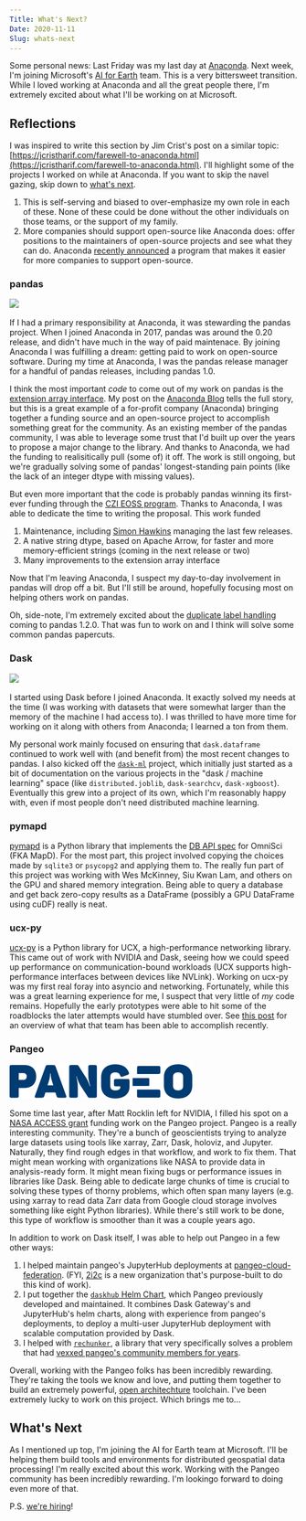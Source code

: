 ```yaml
---
Title: What's Next?
Date: 2020-11-11
Slug: whats-next
---
```


Some personal news: Last Friday was my last day at [Anaconda].
Next week, I'm joining Microsoft's [AI for Earth] team. This is a very bittersweet transition. While I loved working at Anaconda and all the great people there, I'm extremely excited about what I'll be working on at Microsoft.

## Reflections

I was inspired to write this section by Jim Crist's post on a similar topic: [https://jcristharif.com/farewell-to-anaconda.html](https://jcristharif.com/farewell-to-anaconda.html).
I'll highlight some of the projects I worked on while at Anaconda. If you want to skip the navel gazing, skip down to [what's next](#whats-next).

1. This is self-serving and biased to over-emphasize my own role in each of these. None of these could be done without the other individuals on those teams, or the support of my family.
2. More companies should support open-source like Anaconda does: offer positions to the maintainers of open-source projects and see what they can do. Anaconda [recently announced](https://www.anaconda.com/blog/sustaining-the-open-source-ds-ml-ecosystem-with-the-anaconda-dividend-program) a program that makes it easier for more companies to support open-source.

### pandas

![](https://pandas.pydata.org/static/img/pandas.svg)

If I had a primary responsibility at Anaconda, it was stewarding the pandas project. When I joined Anaconda in 2017, pandas was around the 0.20 release, and didn't have much in the way of paid maintenace. By joining Anaconda I was fulfilling a dream: getting paid to work on open-source software. During my time at Anaconda, I was the pandas release manager for a handful of pandas releases, including pandas 1.0.

I think the most important *code* to come out of my work on pandas is the [extension array interface](https://pandas.pydata.org/pandas-docs/stable/development/extending.html). My post on the [Anaconda Blog](https://www.anaconda.com/blog/cyberpandas-extending-pandas-with-richer-types) tells the full story, but this is a great example of a for-profit company (Anaconda) bringing together a funding source and an open-source project to accomplish something great for the community. As an existing member of the pandas community, I was able to leverage some trust that I'd built up over the years to propose a major change to the library. And thanks to Anaconda, we had the funding to realisitically pull (some of) it off. The work is still ongoing, but we're gradually solving some of pandas' longest-standing pain points (like the lack of an integer dtype with missing values). 

But even more important that the code is probably pandas winning its first-ever funding through the [CZI EOSS program](https://chanzuckerberg.com/eoss/). Thanks to Anaconda, I was able to dedicate the time to writing the proposal. This work funded

1. Maintenance, including [Simon Hawkins](https://github.com/simonjayhawkins) managing the last few releases.
2. A native string dtype, based on Apache Arrow, for faster and more memory-efficient strings (coming in the next release or two)
3. Many improvements to the extension array interface

Now that I'm leaving Anaconda, I suspect my day-to-day involvement in pandas will drop off a bit. But I'll still be around, hopefully focusing most on helping others work on pandas.

Oh, side-note, I'm extremely excited about the [duplicate label handling](https://pandas.pydata.org/docs/dev/user_guide/duplicates.html) coming to pandas 1.2.0. That was fun to work on and I think will solve some common pandas papercuts.

### Dask

<img src="https://docs.dask.org/en/latest/_images/dask_horizontal.svg"/>

I started using Dask before I joined Anaconda. It exactly solved my needs at the time (I was working with datasets that were somewhat larger
than the memory of the machine I had access to). I was thrilled to have more time for working on it along with others from Anaconda; I learned a ton from them.

My personal work mainly focused on ensuring that `dask.dataframe` continued to work well with (and benefit from) the most recent changes to pandas. I also kicked off the [`dask-ml`](http://ml.dask.org) project, which initially just started as a bit of documentation on the various projects in the "dask / machine learning" space (like `distributed.joblib`, `dask-searchcv`, `dask-xgboost`). Eventually this grew into a project of its own, which I'm reasonably happy with, even if most people don't need distributed machine learning.

### pymapd

[pymapd](https://github.com/omnisci/pymapd) is a Python library that implements the [DB API spec](https://www.python.org/dev/peps/pep-0249/) for OmniSci (FKA MapD). For the most part, this project involved copying the choices made by `sqlite3` or `psycopg2` and applying them to. The really fun part of this project was working with Wes McKinney, Siu Kwan Lam, and others on the GPU and shared memory integration. Being able to query a database and get back zero-copy results as a DataFrame (possibly a GPU DataFrame using cuDF) really is neat.

### ucx-py

[ucx-py](https://github.com/rapidsai/ucx-py) is a Python library for UCX, a high-performance networking library. This came out of work with NVIDIA and Dask, seeing how we could speed up performance on communication-bound workloads (UCX supports high-performance interfaces between devices like NVLink). Working on ucx-py was my first real foray into asyncio and networking. Fortunately, while this was a great learning experience for me, I suspect that very little of *my* code remains. Hopefully the early prototypes were able to hit some of the roadblocks the later attempts would have stumbled over. See [this post](https://medium.com/rapids-ai/high-performance-python-communication-with-ucx-py-221ac9623a6a) for an overview of what that team has been able to accomplish recently.

### Pangeo

<img src="https://raw.githubusercontent.com/pangeo-data/pangeo/3b2f9de1bc74625490684204a8431037e00a9ba1/docs/_static/pangeo_simple_logo.svg"/>

Some time last year, after Matt Rocklin left for NVIDIA, I filled his spot on a [NASA ACCESS grant](https://github.com/pangeo-data/nasa-access-17) funding work on the Pangeo project. Pangeo is a really interesting community. They're a bunch of geoscientists trying to analyze large datasets using tools like xarray, Zarr, Dask, holoviz, and Jupyter. Naturally, they find rough edges in that workflow, and work to fix them. That might mean working with organizations like NASA to provide data in analysis-ready form. It might mean fixing bugs or performance issues in libraries like Dask. Being able to dedicate large chunks of time is crucial to solving these types of thorny problems, which often span many layers (e.g. using xarray to read data Zarr data from Google cloud storage involves something like eight Python libraries). While there's still work to be done, this type of workflow is smoother than it was a couple years ago.

In addition to work on Dask itself, I was able to help out Pangeo in a few other ways:

1. I helped maintain pangeo's JupyterHub deployments at [pangeo-cloud-federation](https://github.com/pangeo-data/pangeo-cloud-federation). (FYI, [2i2c](https://2i2c.org) is a new organization that's purpose-built to do this kind of work).
2. I put together the [`daskhub` Helm Chart](https://github.com/dask/helm-chart/blob/master/daskhub/README.md), which Pangeo previously developed and maintained. It combines Dask Gateway's and JupyterHub's helm charts, along with experience from pangeo's deployments, to deploy a multi-user JupyterHub deployment with scalable computation provided by Dask.
3. I helped with [`rechunker`](http://rechunker.readthedocs.io), a library that very specifically solves a problem that had [vexxed pangeo's community members for years](https://discourse.pangeo.io/t/best-practices-to-go-from-1000s-of-netcdf-files-to-analyses-on-a-hpc-cluster/588).

Overall, working with the Pangeo folks has been incredibly rewarding. They're taking the tools we know and love, and putting them together to build an extremely powerful, [open architechture](https://medium.com/pangeo/closed-platforms-vs-open-architectures-for-cloud-native-earth-system-analytics-1ad88708ebb6) toolchain. I've been extremely lucky to work on this project. Which brings me to...

<h2 id=whats-next>What's Next</h2>

As I mentioned up top, I'm joining the AI for Earth team at Microsoft. I'll be helping them build tools and environments for distributed geospatial data processing! I'm really excited about this work. Working with the Pangeo community has been incredibly rewarding. I'm lookingo forward to doing even more of that.

P.S. [we're hiring](https://careers.microsoft.com/us/en/job/876975/Senior-Geospatial-Applications-Engineer-AI-for-Earth)!

[Anaconda]: https://www.anaconda.com
[AI for Earth]: https://www.microsoft.com/en-us/ai/ai-for-earth

